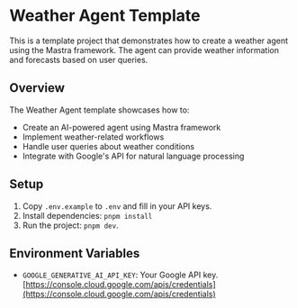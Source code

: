 # Weather Agent Template

This is a template project that demonstrates how to create a weather agent using the Mastra framework. The agent can provide weather information and forecasts based on user queries.

## Overview

The Weather Agent template showcases how to:

- Create an AI-powered agent using Mastra framework
- Implement weather-related workflows
- Handle user queries about weather conditions
- Integrate with Google's API for natural language processing

## Setup

1. Copy `.env.example` to `.env` and fill in your API keys.
2. Install dependencies: `pnpm install`
3. Run the project: `pnpm dev`.

## Environment Variables

- `GOOGLE_GENERATIVE_AI_API_KEY`: Your Google API key. [https://console.cloud.google.com/apis/credentials](https://console.cloud.google.com/apis/credentials)
